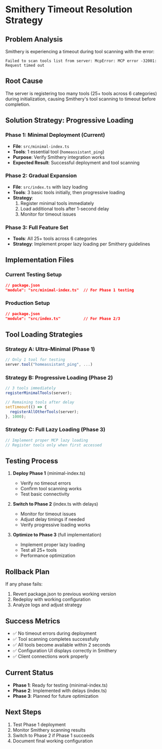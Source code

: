 # Smithery Timeout Resolution Strategy

## Problem Analysis

Smithery is experiencing a timeout during tool scanning with the error:

```
Failed to scan tools list from server: McpError: MCP error -32001: Request timed out
```

## Root Cause

The server is registering too many tools (25+ tools across 6 categories) during initialization, causing Smithery's tool scanning to timeout before completion.

## Solution Strategy: Progressive Loading

### Phase 1: Minimal Deployment (Current)

- **File**: `src/minimal-index.ts`
- **Tools**: 1 essential tool (`homeassistant_ping`)
- **Purpose**: Verify Smithery integration works
- **Expected Result**: Successful deployment and tool scanning

### Phase 2: Gradual Expansion

- **File**: `src/index.ts` with lazy loading
- **Tools**: 3 basic tools initially, then progressive loading
- **Strategy**:
  1. Register minimal tools immediately
  2. Load additional tools after 1-second delay
  3. Monitor for timeout issues

### Phase 3: Full Feature Set

- **Tools**: All 25+ tools across 6 categories
- **Strategy**: Implement proper lazy loading per Smithery guidelines

## Implementation Files

### Current Testing Setup

```json
// package.json
"module": "src/minimal-index.ts"  // For Phase 1 testing
```

### Production Setup

```json
// package.json
"module": "src/index.ts"          // For Phase 2/3
```

## Tool Loading Strategies

### Strategy A: Ultra-Minimal (Phase 1)

```typescript
// Only 1 tool for testing
server.tool("homeassistant_ping", ...)
```

### Strategy B: Progressive Loading (Phase 2)

```typescript
// 3 tools immediately
registerMinimalTools(server);

// Remaining tools after delay
setTimeout(() => {
  registerAllOtherTools(server);
}, 1000);
```

### Strategy C: Full Lazy Loading (Phase 3)

```typescript
// Implement proper MCP lazy loading
// Register tools only when first accessed
```

## Testing Process

1. **Deploy Phase 1** (minimal-index.ts)

   - Verify no timeout errors
   - Confirm tool scanning works
   - Test basic connectivity

2. **Switch to Phase 2** (index.ts with delays)

   - Monitor for timeout issues
   - Adjust delay timings if needed
   - Verify progressive loading works

3. **Optimize to Phase 3** (full implementation)
   - Implement proper lazy loading
   - Test all 25+ tools
   - Performance optimization

## Rollback Plan

If any phase fails:

1. Revert package.json to previous working version
2. Redeploy with working configuration
3. Analyze logs and adjust strategy

## Success Metrics

- ✅ No timeout errors during deployment
- ✅ Tool scanning completes successfully
- ✅ All tools become available within 2 seconds
- ✅ Configuration UI displays correctly in Smithery
- ✅ Client connections work properly

## Current Status

- **Phase 1**: Ready for testing (minimal-index.ts)
- **Phase 2**: Implemented with delays (index.ts)
- **Phase 3**: Planned for future optimization

## Next Steps

1. Test Phase 1 deployment
2. Monitor Smithery scanning results
3. Switch to Phase 2 if Phase 1 succeeds
4. Document final working configuration

